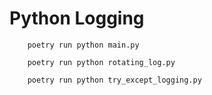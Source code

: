 # Python Logging

```
    poetry run python main.py

    poetry run python rotating_log.py

    poetry run python try_except_logging.py
```